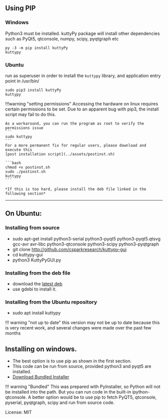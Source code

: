 
## Using PIP 

### Windows

Python3 must be installed. kuttyPy package will install other dependencies such as PyQt5, qtconsole, numpy, scipy, pyqtgraph etc

```
py -3 -m pip install kuttyPy
kuttypy
```

### Ubuntu

run as superuser in order to install the `kuttypy` library, and application entry point in /usr/bin/
```
sudo pip3 install kuttyPy
kuttypy
```

!!!warning "setting permissions"
	Accessing the hardware on linux requires certain permissions to be set.
	Due to an apparent bug with pip3, the install script may fail to do this.

	As a workaround, you can run the program as root to verify the permissions issue
	```
	sudo kuttypy
	```
	For a more permanent fix for regular users, please download and execute this
	[post installation script](../assets/postinst.sh)
	
	```bash
	chmod +x postinst.sh
	sudo ./postinst.sh
	kuttypy
	```

	*If this is too hard, please install the deb file linked in the following section*

---

## On Ubuntu:
### Installing from source

+ sudo apt-get install python3-serial python3-pyqt5 python3-pyqt5.qtsvg gcc-avr avr-libc python3-qtconsole python3-scipy python3-pyqtgraph
+ git clone http://github.com/csparkresearch/kuttypy-gui
+ cd kuttypy-gui
+ python3 KuttyPyGUI.py

### Installing from the deb file
+ download the [latest deb](https://csparkresearch.in/kuttypy)
+ use gdebi to install it.

### Installing from the Ubuntu repository
+ sudo apt install kuttypy

!!! warning "not up to date"
	this version may not be up to date because this is very recent work, and several changes were made over the past few months

## Installing on windows.

+ The best option is to use pip as shown in the first section.
+ This code can be run from source, provided python3 and pyqt5 are installed.
+ [Download Bundled Installer](https://drive.google.com/uc?export=download&id=1giJuDNIql8X5oaIcOLFACXD05-hmkBAy)

!!! warning "Bundled"
	This was prepared with PyInstaller, so Python will not be installed into the path. But you can run code
	in the built-in ipython-qtconsole. A better option would be to use pip to fetch PyQT5, qtconsole, pyserial, pyqtgraph, scipy and run from source code.


License: MIT
